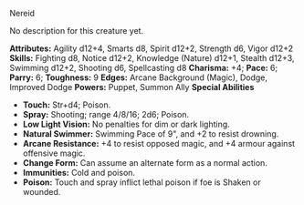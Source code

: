 Nereid

No description for this creature yet.

**Attributes:** Agility d12+4, Smarts d8, Spirit d12+2, Strength d6,
Vigor d12+2
**Skills:** Fighting d8, Notice d12+2, Knowledge (Nature) d12+1, Stealth
d12+3, Swimming d12+2, Shooting d6, Spellcasting d8
**Charisma:** +4; **Pace:** 6; **Parry:** 6; **Toughness:** 9
**Edges:** Arcane Background (Magic), Dodge, Improved Dodge
**Powers:** Puppet, Summon Ally
**Special Abilities**
- **Touch:** Str+d4; Poison.
- **Spray:** Shooting; range 4/8/16; 2d6; Poison.
- **Low Light Vision:** No penalties for dim or dark lighting.
- **Natural Swimmer:** Swimming Pace of 9", and +2 to resist drowning.
- **Arcane Resistance:** +4 to resist opposed magic, and +4 armour
against offensive magic.
- **Change Form:** Can assume an alternate form as a normal action.
- **Immunities:** Cold and poison.
- **Poison:** Touch and spray inflict lethal poison if foe is Shaken or
wounded.

